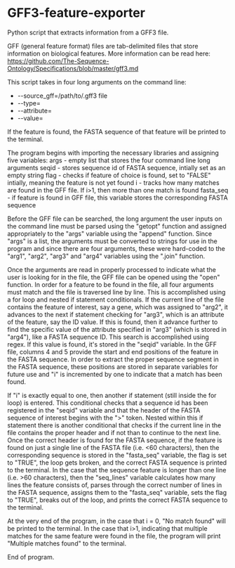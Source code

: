 # GFF3-feature-exporter
Python script that extracts information from a GFF3 file. 

GFF (general feature format) files are tab-delimited files that store information on biological features. More information can be read here: https://github.com/The-Sequence-Ontology/Specifications/blob/master/gff3.md

This script takes in four long arguments on the command line:
* --source_gff=/path/to/.gff3 file 
* --type=
* --attribute=
* --value=

If the feature is found, the FASTA sequence of that feature will be printed to the terminal.

The program begins with importing the necessary libraries and assigning five variables:
args - empty list that stores the four command line long arguments
seqid - stores sequence id of FASTA sequence, intially set as an empty string
flag - checks if feature of choice is found, set to "FALSE" intially, meaning the feature is not yet found
i - tracks how many matches are found in the GFF file. If i>1, then more than one match is found
fasta_seq - if feature is found in GFF file, this variable stores the corresponding FASTA sequence

Before the GFF file can be searched, the long argument the user inputs on the command line must be parsed using the "getopt" function and assigned appropriately to the "args" variable using the "append" function. Since "args" is a list, the arguments must be converted to strings for use in the program and since there are four arguments, these were hard-coded to the "arg1", "arg2", "arg3" and "arg4" variables using the ".join" function.

Once the arguments are read in properly processed to indicate what the user is looking for in the file, the GFF file can be opened using the "open" function. In order for a feature to be found in the file, all four arguments must match and the file is traversed line by line. This is accomplished using a for loop and nested if statement conditionals.
If the current line of the file contains the feature of interest, say a gene, which was assigned to "arg2", it advances to the next if statement checking for "arg3", which is an attribute of the feature, say the ID value. If this is found, then it advance further to find the specific value of the attribute specified in "arg3" (which is stored in "arg4"), like a FASTA sequence ID. This search is accomplished using regex. If this value is found, it's stored in the "seqid" variable. 
In the GFF file, columns 4 and 5 provide the start and end positions of the feature in the FASTA sequence. In order to extract the proper sequence segment in the FASTA sequence, these positions are stored in separate variables for future use and "i" is incremented by one to indicate that a match has been found. 

If "i" is exactly equal to one, then another if statement (still inside the for loop) is entered. This conditional checks that a sequence id has been registered in the "seqid" variable and that the header of the FASTA sequence of interest begins with the ">" token. Nested within this if statement there is another conditional that checks if the current line in the file contains the proper header and if not than to continue to the next line. 
Once the correct header is found for the FASTA sequence, if the feature is found on just a single line of the FASTA file (i.e. <60 characters), then the corresponding sequence is stored in the "fasta_seq" variable, the flag is set to "TRUE", the loop gets broken, and the correct FASTA sequence is printed to the terminal. 
In the case that the sequence feature is longer than one line (i.e. >60 characters), then the "seq_lines" variable calculates how many lines the feature consists of, parses through the correct number of lines in the FASTA sequence, assigns them to the "fasta_seq" variable, sets the flag to "TRUE", breaks out of the loop, and prints the correct FASTA sequence to the terminal. 

At the very end of the program, in the case that i = 0, "No match found" will be printed to the terminal. In the case that i>1, indicating that multiple matches for the same feature were found in the file, the program will print "Multiple matches found" to the terminal.

End of program.

